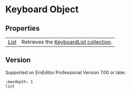 # Keyboard Object

## Properties

|     |     |
| --- | --- |
| [List](list) | Retrieves the [KeyboardList collection](../keyboard_list/index). |

## Version

Supported on EmEditor Professional Version 7.00 or later.


```{toctree}
:maxdepth: 1
list
```
